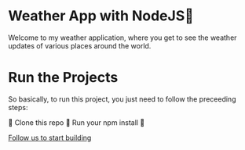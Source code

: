 # Weather App with NodeJS🚀

Welcome to my weather application, where you get to see the weather updates of various places around the world.

# Run the Projects


So basically, to run this project, you just need to follow the preceeding steps:

🔴 Clone this repo
🔴 Run your npm install
🔴 


[Follow us to start building ](https://www.youtube.com/c/inovotek-academy)
